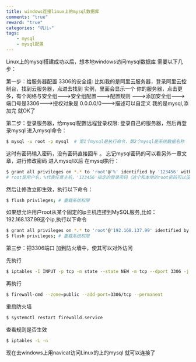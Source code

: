 ```yaml
---
title: windows连接linux上的mysql数据库
comments: "true"
reward: "true"
categories: "坑儿~"
tags:
    - mysql
    - mysql配置
---
```


Linux上的mysql搭建成功以后，想本地windows访问mysql数据库 需要以下几步：
   
第一步：给服务器配置 3306的安全组:
	比如我的是阿里云服务器，登录阿里云控制台，找到云服务器，点进去找到 实例，里面会显示一个 你的服务器，点击更多，有个网络与安全组--->安全组配置--->配置规则
	--->添加安全组--->端口号是3306--->授权对象是 0.0.0.0/0--->描述可以自定义 我的是mysql,添加完 就OK了
	
第二步：登录服务器，给mysql配置远程登录权限:
	登录自己的服务器，然后再登录mysql 进入mysql命令：
``` bash
$ mysql -u root -p mysql  # 第1个mysql是执行命令，第2个mysql是系统数据名称
```

这时有密码输入密码，没有密码直接回车 。 忘记mysql密码的可以看另外一章文章，进行修改密码
进入mysql以后 在mysql执行：
 ``` bash
$ grant all privileges on *.* to 'root'@'%' identified by '123456' with grant option; 
# root是用户名，%代表任意主机，'123456'指定的登录密码（这个和本地的root密码可以设置不同的，互不影响）代表任何主机都可以访问
```

然后让修改立即生效，执行以下命令：
	
``` bash
$ flush privileges; # 重载系统权限
```
		
如果想允许用户root从某个固定的ip主机连接到MySQL服务,比如：192.168.137.99这个ip,执行以下命令
 ``` bash
$ grant all privileges on *.* to 'root'@'192.168.137.99' identified by '123456' with grant option;
$ flush privileges; # 重载系统权限
```

第三步：把3306端口 加到防火墙中，使其可以对外访问
	
先执行 
``` bash
$ iptables -I INPUT -p tcp -m state --state NEW -m tcp --dport 3306 -j ACCEPT
```

再执行 
``` bash
$ firewall-cmd --zone=public --add-port=3306/tcp --permanent
```

重启防火墙
``` bash
$ systemctl restart firewalld.service
```
查看规则是否生效
``` bash
$ iptables -L -n
```
现在去windows上用navicat访问Linux的上的mysql 就可以连接了

   
 
   
   

